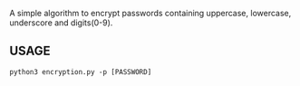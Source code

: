 A simple algorithm to encrypt passwords containing uppercase, lowercase, underscore and digits(0-9).
## USAGE
```
python3 encryption.py -p [PASSWORD]
```
